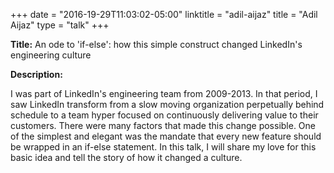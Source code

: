+++
date = "2016-19-29T11:03:02-05:00"
linktitle = "adil-aijaz"
title = "Adil Aijaz"
type = "talk"
+++

<div class="span-15  ">
  <div class="span-15  last ">
  <p><strong>Title:</strong>
  An ode to 'if-else': how this simple construct changed LinkedIn's engineering culture
  </p>

<p><strong>Description:</strong></p>
<p>
I was part of LinkedIn's engineering team from 2009-2013. In that period, I saw LinkedIn transform from a slow moving organization perpetually behind schedule to a team hyper focused on continuously delivering value to their customers. There were many factors that made this change possible. One of the simplest and elegant was the mandate that every new feature should be wrapped in an if-else statement. In this talk, I will share my love for this basic idea and tell the story of how it changed a culture.
</p>
<p>
  </div>
</div>
